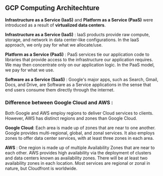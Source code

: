 ## GCP Computing Architechture

**Infrastructure as a Service (IaaS)** and **Platform as a Service (PaaS)** were introduced as a result of **virtualized data centers**.

**Infrastructure as a Service (IaaS)** : IaaS products provide raw compute, storage, and network in data center-like configurations. In the IaaS approach, we only pay for what we allocate/use.


**Platform as a Service (PaaS)** : PaaS services tie our application code to libraries that provide access to the infrastructure our application requires. We may then concentrate only on our application logic.  In the PaaS model, we pay for what we use.


**Software as a Service (SaaS)** : Google's major apps, such as Search, Gmail, Docs, and Drive, are Software as a Service applications in the sense that end users consume them directly through the internet.

### Difference between Google Cloud and AWS : 

Both Google and AWS employ regions to deliver Cloud services to clients. However, AWS has distinct regions and zones than Google Cloud.


**Google Cloud**: Each area is made up of zones that are near to one another. Google provides multi-regional, global, and zonal services. It also employs zones to offer data center services, with at least three zones in each area.
  
**AWS** : One region is made up of multiple Availability Zones that are near to each other. AWS provides high availability via the deployment of clusters and data centers known as availability zones. There will be at least two availability zones in each location. Most services are regional or zonal in nature, but Cloudfront is worldwide.


